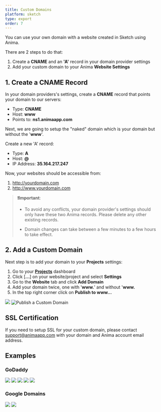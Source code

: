 ```yaml
---
title: Custom Domains
platform: sketch
type: export
order: 7
---
```


You can use your own domain with a website created in Sketch using Anima.

There are 2 steps to do that:

1.  Create a **CNAME** and an **'A'** record in your domain provider settings
2.  Add your custom domain to your Anima **Website Settings**


## 1. Create a CNAME Record

In your domain providers's settings, create a **CNAME** record that points your domain to our servers:

* Type: **CNAME**
* Host: **www**
* Points to: **ns1.animaapp.com**

Next, we are going to setup the "naked" domain which is your domain but without the '**www**'.

Create a new 'A' record:

* Type: **A**
* Host: **@**
* IP Address: **35.164.217.247**


Now, your websites should be accessible from:

1. http://yourdomain.com
2. http://www.yourdomain.com


>**❗️Important**:
>
>- To avoid any conflicts, your domain provider's settings should only have these two Anima records. Please delete any other existing records.
>
>- Domain changes can take between a few minutes to a few hours to take effect.

## 2. Add a Custom Domain

Next step is to add your domain to your **Projects** settings:

1. Go to your [**Projects**](projects.animaapp.com) dashboard
2. Click [**...**] on your website/project and select **Settings**
3. Go to the **Website** tab and click **Add Domain**
4. Add your domain twice, one with '**www.**' and without '**www.**
5. In the top right corner click on **Publish to www...**

![](http://f.cl.ly/items/3b0B2Y342x1U2l1p163P/Custom%20domain.gif)
![Publish a Custom Domain](http://f.cl.ly/items/2R2O1D3W2S130b093m0W/Publish%20to%20Custom%20Domain2x.png)

## SSL Certification

If you need to setup SSL for your custom domain, please contact support@animaapp.com with your domain and Anima account email address.


## Examples

### GoDaddy

![](http://f.cl.ly/items/3k0q3M0A2O2c2a2Y361p/GoDaddy%201x2.png)
![](http://f.cl.ly/items/2R0s0S1S3A2v2K2Z341b/GoDaddy%202x2.png)
![](http://f.cl.ly/items/0O3O0F1v130s2J1D1Y1a/GoDaddy%203x2.png)
![](http://f.cl.ly/items/3m301m3F0J0m3d3X0Y3t/GoDaddy%204x2.png)
![](http://f.cl.ly/items/1I0E0x1z331v2h350K1V/GoDaddy%205x2.png)

### Google Domains

![](http://f.cl.ly/items/1N3P1G1Q0g1k1A2z473y/Google%20Domains%2012x.png)
![](http://f.cl.ly/items/0y012p2j3H3l3x0a1t0p/Google%20Domains%2022x.png)
